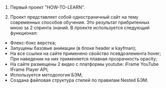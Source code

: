 1. Первый проект "HOW-TO-LEARN".

2. Проект представляет собой одностраничный сайт на тему современных способов обучения. 
Это результат прибритенных мною за 2 спринта знаний. В проекте используется следующий 
функционал:
 - Флекс-бокс верстка;
 - Запущены базовые анимации (в блоке header и kayfman);
 - На все ссылки на сайте применено свойство псевдоэлемента hover;
 При наведении на них применяется плавная прозрачность opacity;
 - На сайте размещены 2 видео с платформы youtube: iFrame YouTube 
 IFrame Player API;
 - Используется методология БЭМ;
 - Создана файловая структура стилей по правилам Nested БЭМ.

